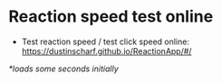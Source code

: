 # Reaction speed test online

- Test reaction speed / test click speed online: https://dustinscharf.github.io/ReactionApp/#/  

_*loads some seconds initially_
